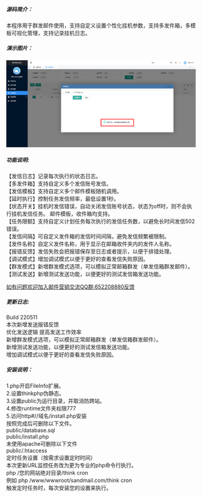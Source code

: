 #####  源码简介：     
本程序用于群发邮件使用，支持自定义设置个性化挂机参数，支持多发件箱，多模板可视化管理，支持记录挂机日志。     
#####  演示图片：   
![sand_mail.png](https://raw.githubusercontent.com/gacjie/sand_mail/main/sand_mail.png)    
##### 功能说明:    
 【发信日志】记录每次执行的状态日志。    
 【多发件箱】支持自定义多个发信账号发信。    
 【发信模板】支持自定义多个邮件模板随机调用。   
 【延时执行】控制任务发信频率，最低设置1秒。    
 【状态开关】挂机时发信错误，自动关闭发信账号状态，状态为off时，则不会执行挂机发信任务。 邮件模板，收件箱均支持。    
 【任务限额】支持自定义计划任务每次执行的发信任务数，以避免长时间发信502错误。    
 【发信间隔】可自定义发件箱的发信时间间隔，避免发信频繁被限制。    
 【发件名称】自定义发件名称，用于显示在邮箱收件夹内的发件人名称。   
 【报错反馈】发信失败会把报错保存至日志或者提示，以便于排错处理。   
 【调试模式】增加调试模式以便于更好的查看发信失败原因。   
 【群发模式】新增群发模式选项，可以模拟正常邮箱群发（单发信箱群发邮件）。   
 【测试发送】新增测试发送功能，以便更好的测试发信箱发送功能。   

 [如有问题欢迎加入邮件营销交流QQ群:652208880反馈](https://jq.qq.com/?_wv=1027&k=6FN15x80)    
 
##### 更新日志:   
 Build 220511   
本次新增发送报错反馈   
优化发送逻辑 提高发送工作效率   
新增群发模式选项，可以模拟正常邮箱群发（单发信箱群发邮件）。   
新增测试发送功能，以便更好的测试发信箱发送功能。    
增加调试模式以便于更好的查看发信失败原因。     
##### 安装说明：    
1.php开启FileInfo扩展。   
2.设置thinkphp伪静态。    
3.设置public为运行目录，并取消防跨站。   
4.修改runtime文件夹权限777    
5.访问http#//域名/install.php安装    
按照完成后可删除以下文件。    
public/database.sql   
public/install.php   
未使用apache可删除以下文件   
public/.htaccess   
定时任务设置（按需求设置定时时间）    
本次更新URL监控任务改为更为专业的php命令行执行。    
php /您的网站绝对目录/think cron    
例如 php /www/wwwroot/sandmail.com/think cron    
触发定时任务时，每次安装您的设置来执行。    
